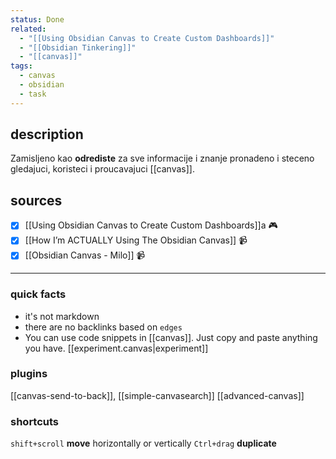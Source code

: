 ```yaml
---
status: Done
related:
  - "[[Using Obsidian Canvas to Create Custom Dashboards]]"
  - "[[Obsidian Tinkering]]"
  - "[[canvas]]"
tags:
  - canvas
  - obsidian
  - task
---
```

## description

Zamisljeno kao **odrediste** za sve informacije i znanje pronadeno i steceno gledajuci, koristeci i proucavajuci [[canvas]].
## sources
- [x] [[Using Obsidian Canvas to Create Custom Dashboards]]a 🎮
- [x] [[How I’m ACTUALLY Using The Obsidian Canvas]] 📹
- [x] [[Obsidian Canvas - Milo]] 📹

---
### quick facts
- it's not markdown
- there are no backlinks based on `edges`
- You can use code snippets in [[canvas]]. Just copy and paste anything you have.
	[[experiment.canvas|experiment]]
### plugins
[[canvas-send-to-back]], [[simple-canvasearch]]
[[advanced-canvas]]

### shortcuts
`shift+scroll` **move** horizontally or vertically
`Ctrl+drag` **duplicate**
